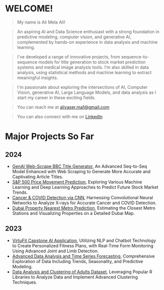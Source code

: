 # WELCOME!
> My name is Ali Mela Ali!

> An aspiring AI and Data Science enthusiast with a strong foundation in predictive modeling, computer vision, and generative AI, complemented by hands-on experience in data analysis and machine learning.

> I've developed a range of innovative projects, from sequence-to-sequence models for title generation to stock market prediction systems and medical image analysis tools. I’m also skilled in data analysis, using statistical methods and machine learning to extract meaningful insights.

> I'm passionate about exploring the intersections of AI, Computer Vision, generative AI, Large Language Models, and data analysis as I start my career in these exciting fields.

> You can reach me at aliyaser.ma1@gmail.com

> You can also connect with me on [LinkedIn](https://www.linkedin.com/in/ali-mela-ali/)


# Major Projects So Far

## 2024

- [GenAI Web-Scrape BBC Title Generator](https://github.com/ali-ma1/GenAI-Web-Scrape-BBC-Title-Generator), An Advanced Seq-to-Seq Model Enhanced with Web Scraping to Generate More Accurate and Captivating Article Titles.
- [S&P 500 Price Movement Prediction](https://github.com/ali-ma1/SP500-Price-Movement-Prediction), Exploring Various Machine Learning and Deep Learning Approaches to Predict Future Stock Market Trends.
- [Cancer & COVID Detection via CNN](https://github.com/ali-ma1/Cancer-COVID-Detection-via-CNN), Harnessing Convolutional Neural Networks to Analyze X-rays for Accurate Cancer and COVID Detection.
- [Dubai Property Nearest Metro Prediction](https://github.com/ali-ma1/Dubai-Property-Nearest-Metro-Prediction), Estimating the Closest Metro Stations and Visualizing Properties on a Detailed Dubai Map.
  
## 2023

- [VirtuFit Capstone AI Application](https://github.com/ali-ma1/VirtuFit-Capstone-AI-Application), Utilizing NLP and Chatbot Technology to Create Personalized Fitness Plans, with Real-Time Form Monitoring Using Advanced Joint and Limb Detection.
- [Advanced Data Analysis and Time Series Forecasting](https://github.com/ali-ma1/Advanced-Data-Analysis-and-Time-Series-Forecasting), Comprehensive Exploration of Data Including Trends, Seasonality, and Predictive Modeling.
- [Data Analysis and Clustering of Adults Dataset](https://github.com/ali-ma1/Data-Analysis-and-Clustering-of-Adults-Dataset), Leveraging Popular R Libraries to Analyze Data and Implement Advanced Clustering Techniques.
